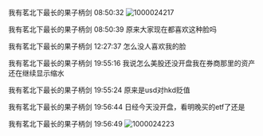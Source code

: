我有茗北下最长的果子柄剑 08:50:32
![1000024217](https://github.com/user-attachments/assets/f269ec84-e630-4560-980e-8e6f9e377da8)

我有茗北下最长的果子柄剑 08:50:39
原来大家现在都喜欢这种脸吗

我有茗北下最长的果子柄剑 12:27:37
怎么没人喜欢我的脸

我有茗北下最长的果子柄剑 19:55:16
我说怎么美股还没开盘我在券商那里的资产还在继续显示缩水

我有茗北下最长的果子柄剑 19:55:24
原来是usd对hkd贬值

我有茗北下最长的果子柄剑 19:56:44
日经今天没开盘，看明晚买的etf了还是

我有茗北下最长的果子柄剑 19:56:49
![1000024223](https://github.com/user-attachments/assets/6d4ad947-d5fe-433a-86dc-e7073720070a)
